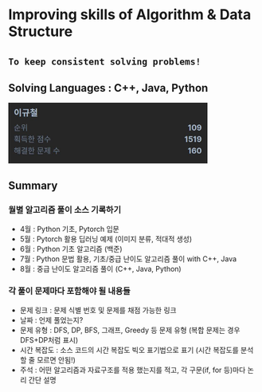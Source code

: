 # Improving skills of Algorithm & Data Structure
## `To keep consistent solving problems!`

## Solving Languages : C++, Java, Python
<img src="./img/recently.JPG" width="400">

## Summary

### 월별 알고리즘 풀이 소스 기록하기  
- 4월 : Python 기초, Pytorch 입문
- 5월 : Pytorch 활용 딥러닝 예제 (이미지 분류, 적대적 생성)
- 6월 : Python 기초 알고리즘 (백준)
- 7월 : Python 문법 활용, 기초/중급 난이도 알고리즘 풀이 with C++, Java
- 8월 : 중급 난이도 알고리즘 풀이 (C++, Java, Python)

### 각 풀이 문제마다 포함해야 될 내용들  
- 문제 링크 : 문제 식별 번호 및 문제를 채점 가능한 링크
- 날짜 : 언제 풀었는지?
- 문제 유형 : DFS, DP, BFS, 그래프, Greedy 등 문제 유형 (복합 문제는 경우 DFS+DP처럼 표시)
- 시간 복잡도 : 소스 코드의 시간 복잡도 빅오 표기법으로 표기 (시간 복잡도를 분석할 줄 모르면 안됨!)
- 주석 : 어떤 알고리즘과 자료구조를 적용 했는지를 적고, 각 구문(if, for 등)마다 논리 간단 설명
